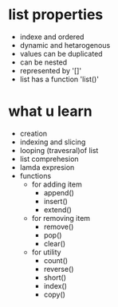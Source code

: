 # list properties
- indexe and ordered
- dynamic and hetarogenous
- values can be duplicated
- can be nested
- represented by '[]'
- list has a function 'list()'

# what u learn
- creation
- indexing and slicing
- looping (travesral)of list
- list comprehesion
- lamda expresion
- functions
     - for adding item
       - append()
       - insert()
       - extend()
     - for removing item
       - remove()
       - pop()
       - clear()
     - for utility
       - count()
       - reverse()
       - short()
       - index()
       - copy()
            